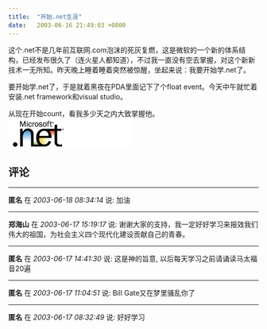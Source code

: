 ```yaml
---
title:  "开始.net生涯"
date:   2003-06-16 21:49:03 +0800
---
```


这个.net不是几年前互联网.com泡沫的死灰复燃，这是微软的一个新的体系结构，已经发布很久了（连火星人都知道），不过我一直没有空去掌握，对这个新新技术一无所知。昨天晚上睡着睡着突然被惊醒，坐起来说：我要开始学.net了。  

要开始学.net了，于是就着黑夜在PDA里面记下了个float event。今天中午就忙着安装.net framework和visual studio。  

从现在开始count，看我多少天之内大致掌握他。  
![](/images/2011/tech/dotnet.gif)  


## 评论

*****
**匿名** 在 *2003-06-18 08:34:14* 说: 加油

*****
**郑海山** 在 *2003-06-17 15:19:17* 说: 谢谢大家的支持，我一定好好学习来报效我们伟大的祖国，为社会主义四个现代化建设贡献自己的青春。

*****
**匿名** 在 *2003-06-17 14:41:30* 说: 这是神的旨意, 以后每天学习之前请诵读马太福音20遍

*****
**匿名** 在 *2003-06-17 11:04:51* 说: Bill Gate又在梦里骚乱你了

*****
**匿名** 在 *2003-06-17 08:32:49* 说: 好好学习

